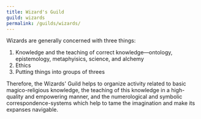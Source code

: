 ```yaml
---
title: Wizard's Guild
guild: wizards
permalink: /guilds/wizards/
---
```

Wizards are generally concerned with three things:

1. Knowledge and the teaching of correct knowledge—ontology, epistemology, metaphyisics, science, and alchemy
2. Ethics
3. Putting things into groups of threes

Therefore, the Wizards' Guild helps to organize activity related to basic magico-religious knowledge, the teaching of this knowledge in a high-quality and empowering manner, and the numerological and symbolic correspondence-systems which help to tame the imagination and make its expanses navigable.
